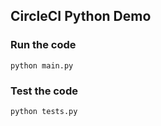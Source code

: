 ## CircleCI Python Demo

### Run the code
```
python main.py
```

### Test the code
```
python tests.py
```